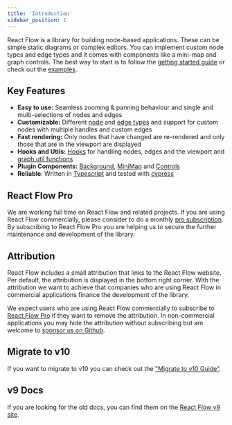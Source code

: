 ```yaml
---
title: 'Introduction'
sidebar_position: 1
---
```


React Flow is a library for building node-based applications. These can be simple static diagrams or complex editors. You can implement custom node types and edge types and it comes with components like a mini-map and graph controls. The best way to start is to follow the [getting started guide](/docs/getting-started/installation) or check out the [examples](https://reactflow.dev/examples).

## Key Features

- **Easy to use:** Seamless zooming & panning behaviour and single and multi-selections of nodes and edges
- **Customizable:** Different [node](/docs/api/nodes/node-types) and [edge types](/docs/api/edges/edge-types) and support for custom nodes with multiple handles and custom edges
- **Fast rendering:** Only nodes that have changed are re-rendered and only those that are in the viewport are displayed
- **Hooks and Utils:** [Hooks](/docs/api/hooks/use-react-flow) for handling nodes, edges and the viewport and [graph util functions](/docs/api/graph-util-functions)
- **Plugin Components:** [Background](/docs/api/plugin-components/background), [MiniMap](/docs/api/plugin-components/minimap) and [Controls](/docs/api/plugin-components/controls)
- **Reliable**: Written in [Typescript](https://www.typescriptlang.org/) and tested with [cypress](https://www.cypress.io/)

## React Flow Pro

We are working full time on React Flow and related projects. If you are using React Flow commercially, please consider to do a monthly [pro subscription](https://pro.reactflow.dev/pricing). By subscribing to React Flow Pro you are helping us to secure the further maintenance and development of the library.

## Attribution

React Flow includes a small attribution that links to the React Flow website. Per default, the attribution is displayed in the bottom right corner. With the attribution we want to achieve that companies who are using React Flow in commercial applications finance the development of the library.

We expect users who are using React Flow commercially to subscribe to [React Flow Pro](https://pro.reactflow.dev) if they want to remove the attribution. In non-commercial applications you may hide the attribution without subscribing but are welcome to [sponsor us on Github](https://github.com/sponsors/wbkd).

## Migrate to v10

If you want to migrate to v10 you can check out the ["Migrate to v10 Guide"](/docs/guides/migrate-to-v10).

## v9 Docs

If you are looking for the old docs, you can find them on the [React Flow v9 site](https://v9.reactflow.dev).
